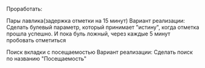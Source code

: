 Проработать:

Пары лавлика(задержка отметки на 15 минут)
Вариант реализации:
    Сделать булевый параметр, который принимает "истину", когда отметка прошла успешно. И пока буль ложный, через каждые 5 минут пробовать отметиться

Поиск вкладки с посещаемостью
Вариант реализации:
    Сделать поиск по названию "Посещаемость"